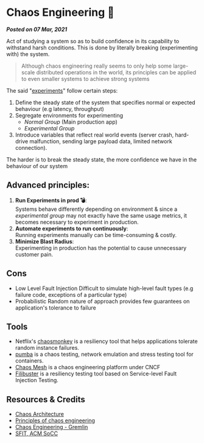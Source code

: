 # Chaos Engineering 🐒️
**_Posted on 07 Mar, 2021_**


Act of studying a system so as to build confidence in its capability to withstand harsh conditions. This is done by literally breaking (experimenting with) the system.

> Although chaos engineering really seems to only help some large-scale distributed operations in the world, its principles can be applied to even smaller systems to achieve strong systems

The said "[experiments](https://www.gremlin.com/community/tutorials/your-first-chaos-experiment/)" follow certain steps:

1. Define the steady state of the system that specifies normal or expected behaviour (e.g latency, throughput)
2. Segregate environments for experimenting
   - _Normal Group_ (Main production app)
   - _Experimental Group_ 
3. Introduce variables that reflect real world events (server crash, hard-drive malfunction, sending large payload data, limited network connection).

The harder is to break the steady state, the more confidence we have in the behaviour of our system

## Advanced principles:

1. **Run Experiments in prod 💣️**:<br>
   Systems behave differently depending on environment & since a _experimental group_ may not exactly have the same usage metrics, it becomes necessary to experiment in production. 
2. **Automate experiments to run continuously**:<br>
   Running experiments manually can be time-consuming & costly.
3. **Minimize Blast Radius**:<br>
   Experimenting in production has the potential to cause unnecessary customer pain. 

## Cons
- Low Level Fault Injection
  Difficult to simulate high-level fault types (e.g failure code, exceptions of a particular type)
- Probabilistic
  Random nature of approach provides few guarantees on application's tolerance to failure

## Tools

- Netflix's [chaosmonkey](https://github.com/Netflix/chaosmonkey) is a resiliency tool that helps applications tolerate random instance failures.
- [pumba](https://github.com/alexei-led/pumba) is a chaos testing, network emulation and stress testing tool for containers.
- [Chaos Mesh](https://chaos-mesh.org/) is a chaos engineering platform under CNCF
- [Filibuster](https://filibuster.cloud/) is a resiliency testing tool based on Service-level Fault Injection Testing.

## Resources & Credits

- [Chaos Architecture](https://www.infoq.com/presentations/chaos-architecture-mindset/)
- [Principles of chaos engineering](https://principlesofchaos.org/)
- [Chaos Engineering - Gremlin](https://www.gremlin.com/chaos-engineering/)
- [SFIT, ACM SoCC](https://www.youtube.com/watch?v=pyYh-vNspAI)
